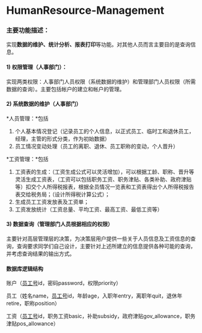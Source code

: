 # HumanResource-Management

### 主要功能描述：

实现**数据的维护、统计分析、报表打印**等功能。对其他人员而言主要目的是查询信息。

#### 1) **权限管理**（人事部门）：

实现两类权限：人事部门人员权限（系统数据的维护）和管理部门人员权限（所需数据的查询）。主要包括帐户的建立和帐户的管理。

#### 2)  **系统数据的维护**（人事部门）

*人员管理：*包括

1. 个人基本情况登记（记录员工的个人信息，以正式员工、临时工和退休员工，经理，主管的形式分类，作为初始数据）
2. 员工情况变动处理（员工的离职、退休、员工职称的变动，个人晋升）

*工资管理：*包括

1. 工资表的生成：（工资生成公式可以灵活增加），可以根据工龄、职称、晋升等灵活生成工资表，（工资可以包括职务工资、职务津贴、各类补助、政府津贴等）扣交个人所得税报表，根据全员情况一览表和工资表得出个人所得税报告表交给税务局；（设计所得税计算公式）；
2. 生成员工工资发放表及工资单；
3. 工资发放统计（工资总量、平均工资、最高工资、最低工资等）

#### 3)  **数据查询**（管理部门人员根据相应的权限）

主要针对高层管理层的决策，为决策层用户提供一些关于人员信息及工资信息的查询，查询要求同学们自己设计，主要针对上述所建立的信息提供各种可能的查询，并考虑查询结果的输出方式。



#### 数据库逻辑结构

账户（<u>员工号</u>id，密码password，权限priority）

员工（姓名name，<u>员工号</u>id，年龄age，入职年entry，离职年quit，退休年retire，职称position）

工资（<u>员工号</u>id，职务工资basic，补助subsidy，政府津贴gov_allowance，职务津贴pos_allowance）

